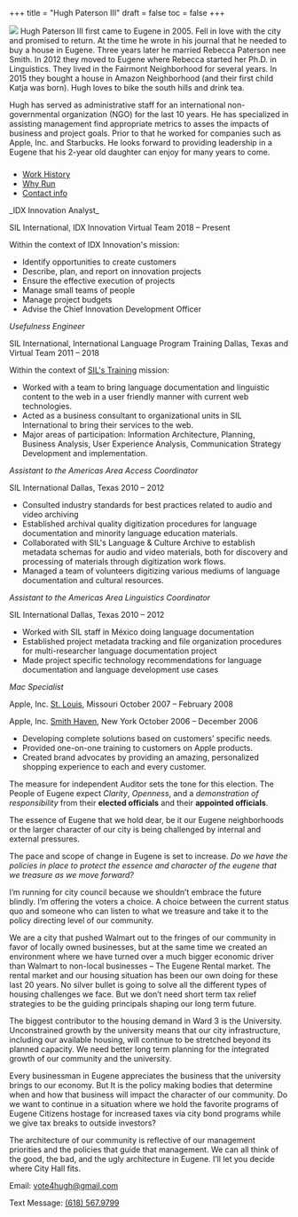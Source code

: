 +++
title = "Hugh Paterson III"
draft = false
toc = false
+++

<img src="/img/hugh.jpg" class="headshot"> Hugh Paterson III first came to Eugene in 2005. Fell in love with the city and promised to return. At the time he wrote in his journal that he needed to buy a house in Eugene. Three years later he married Rebecca Paterson nee Smith. In 2012 they moved to Eugene where Rebecca started her Ph.D. in Linguistics. They lived in the Fairmont Neighborhood for several years. In 2015 they bought a house in Amazon Neighborhood (and their first child Katja was born). Hugh loves to bike the south hills and drink tea.

Hugh has served as administrative staff for an international non-governmental organization (NGO) for the last 10 years. He has specialized in assisting management find appropriate metrics to asses the impacts of business and project goals.  Prior to that he worked for companies such as Apple, Inc. and Starbucks. He looks forward to providing leadership in a Eugene that his 2-year old daughter can enjoy for many years to come.

<h3 class="section-head" id="h-base"><a href="#h-base"></a></h3>
<div class="example">
  <nav class="tabs" data-component="tabs">
    <ul>
      <li class="active">
        <a href="#Work-history">Work History</a>
      </li>
      <li>
        <a href="#Why-Run">Why Run</a>
      </li>
      <li>
      <a href="#contact">Contact info</a>
      </li>
    </ul>
  </nav>
  <div id="Work-history">
    _IDX Innovation Analyst_

SIL International, IDX Innovation
  Virtual Team
  2018 – Present

  Within the context of IDX Innovation's mission:

  + Identify opportunities to create customers
  + Describe, plan, and report on innovation projects
  + Ensure the effective execution of projects
  + Manage small teams of people
  + Manage project budgets
  + Advise the Chief Innovation Development Officer

  _Usefulness Engineer_

  SIL International, International Language Program Training
  Dallas, Texas and Virtual Team
  2011 – 2018

  Within the context of [SIL's Training](https://www.sil.org/training) mission:

  + Worked with a team to bring language documentation and linguistic content to the web in a user friendly manner with current web technologies.
  + Acted as a business consultant to organizational units in SIL International to bring their services to the web.
  + Major areas of participation: Information Architecture, Planning, Business Analysis, User Experience Analysis, Communication Strategy Development and implementation.

  _Assistant to the Americas Area Access Coordinator_

  SIL International
  Dallas, Texas 2010 – 2012

  + Consulted industry standards for best practices related to audio and video archiving
  + Established archival quality digitization procedures for language documentation and minority language education materials.
  + Collaborated with SIL's Language & Culture Archive to establish metadata schemas for audio and video materials, both for discovery and processing of materials through digitization work flows.
  + Managed a team of volunteers digitizing various mediums of language documentation and cultural resources.

  _Assistant to the Americas Area Linguistics Coordinator_

  SIL International
  Dallas, Texas 2010 – 2012

  + Worked with SIL staff in México doing language documentation
  + Established project metadata tracking and file organization procedures for multi-researcher language documentation project
  + Made project specific technology recommendations for language documentation and language development use cases

  _Mac Specialist_

  Apple, Inc.
  [St. Louis](https://www.apple.com/retail/saintlouisgalleria/), Missouri
    October 2007 – February 2008

  Apple, Inc.
  [Smith Haven](https://www.apple.com/retail/smithhaven/), New York
    October 2006 – December 2006

  + Developing complete solutions based on customers’ specific needs.
  + Provided one-on-one training to customers on Apple products.
  + Created brand advocates by providing an amazing, personalized shopping experience to each and every customer.

  </div>
  <div class="hide" id="Why-Run">

<p>  The measure for independent Auditor sets the tone for this election. The People of Eugene expect <em>Clarity</em>, <em>Openness</em>, and a <em>demonstration of responsibility</em> from their <b>elected officials</b> and their <b>appointed officials</b>.</p>

  <p>The essence of Eugene that we hold dear, be it our Eugene neighborhoods or the larger character of our city is being challenged by internal and external pressures.</p>

  <p>The pace and scope of change in Eugene is set to increase. <em>Do we have the policies in place to protect the essence and character of the eugene that we treasure as we move forward?</em></p>

  I’m running for city council because we shouldn’t embrace the future blindly. I’m offering the voters a choice. A choice between the current status quo and someone who can listen to what we treasure and take it to the policy directing level of our community.

  We are a city that pushed Walmart out to the fringes of our community in favor of locally owned businesses, but at the same time we created an environment where we have turned over a much bigger economic driver than Walmart to non-local businesses – The Eugene Rental market. The rental market and our housing situation has been our own doing for these last 20 years. No silver bullet is going to solve all the different types of housing challenges we face. But we don’t need short term tax relief strategies to be the guiding principals shaping our long term future.

  The biggest contributor to the housing demand in Ward 3 is the University. Unconstrained growth by the university means that our city infrastructure, including our available housing, will continue to be stretched beyond its planned capacity. We need better long term planning for the integrated growth of our community and the university.

  Every businessman in Eugene appreciates the business that the university brings to our economy. But It is the policy making bodies that determine when and how that business will impact the character of our community. Do we want to continue in a situation where we hold the favorite programs of Eugene Citizens hostage for increased taxes via city bond programs while we give tax breaks to outside investors?

<p>The architecture of our community is reflective of our management priorities and the policies that guide that management. We can all think of the good, the bad, and the ugly architecture in Eugene. I’ll let you decide where City Hall fits.</p>
  </div>
  <div id="contact">
  <style type=”text/css”>p span.displaynone { display:none; }</style>
  <p>Email: <a href="mailto:vote4hugh@gmail.com?subject=Feedback_from_website">vote4hugh@<span class="displaynone"></span>gmail.com</a></p>
  Text Message: <a href="tel:16185679799">(618) 567.9799</a>
</div>
